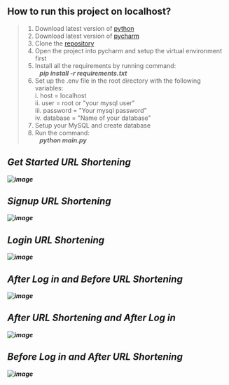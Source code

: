 ## How to run this project on localhost?


> 1. Download latest version of [python](https://www.python.org/downloads/)
> 2. Download latest version of [pycharm](https://www.jetbrains.com/pycharm/download/?section=windows)
> 3. Clone the [repository](https://github.com/S8r2j/Url_Shortner_by_ChatGPT)
> 4. Open the project into pycharm and setup the virtual environment first
> 5. Install all the requirements by running command:<br><b>&nbsp;&nbsp;<i> pip install -r requirements.txt </i></b>
> 6. Set up the .env file in the root directory with the following variables:<br> i. host = localhost<br> ii. user = root or "your mysql user"<br>iii. password = "Your mysql password"<br>iv. database = "Name of your database"
> 7. Setup your MySQL and create database
> 8. Run the command:<br><b>&nbsp;&nbsp;<i> python main.py
## Get Started URL Shortening
![image](https://github.com/S8r2j/Url_Shortner_by_ChatGPT/assets/101032943/46725898-959f-4b36-aa08-90c10d7b2d65)

## Signup URL Shortening
![image](https://github.com/S8r2j/Url_Shortner_by_ChatGPT/assets/101032943/41d0a1b8-bd9f-443e-bb47-3ef85be62be1)

## Login URL Shortening
![image](https://github.com/S8r2j/Url_Shortner_by_ChatGPT/assets/101032943/b81f6011-99b9-496e-8e66-23d0d5a7e9ff)

## After Log in and Before URL Shortening
![image](https://github.com/S8r2j/Url_Shortner_by_ChatGPT/assets/101032943/4ae5c29f-c4f5-49d7-9dd7-4e5fb2008e6f)

## After URL Shortening and After Log in
![image](https://github.com/S8r2j/Url_Shortner_by_ChatGPT/assets/101032943/c08406aa-4de8-4ef2-a050-44471c236789)

## Before Log in and After URL Shortening
![image](https://github.com/S8r2j/Url_Shortner_by_ChatGPT/assets/101032943/bb1dea02-0647-4240-907c-59efb0f556cf)


